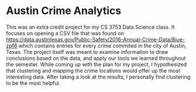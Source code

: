 # Austin Crime Analytics
This was an extra credit project for my CS 3753 Data Science class. It focuses on opening a CSV file that was found on https://data.austintexas.gov/Public-Safety/2016-Annual-Crime-Data/8iue-zpf6 which contains entries for every crime commited in the city of Austin, Texas. The project itself was meant to examine information to draw conclusions based on the data, and apply our tools we learned throughout the semester. While coming up with the plan for my project, I hypothesized that clustering and mapping the crime locations would offer up the most interesting data. After taking a look at the results, I personally find clustering to be the most helpful.

##
